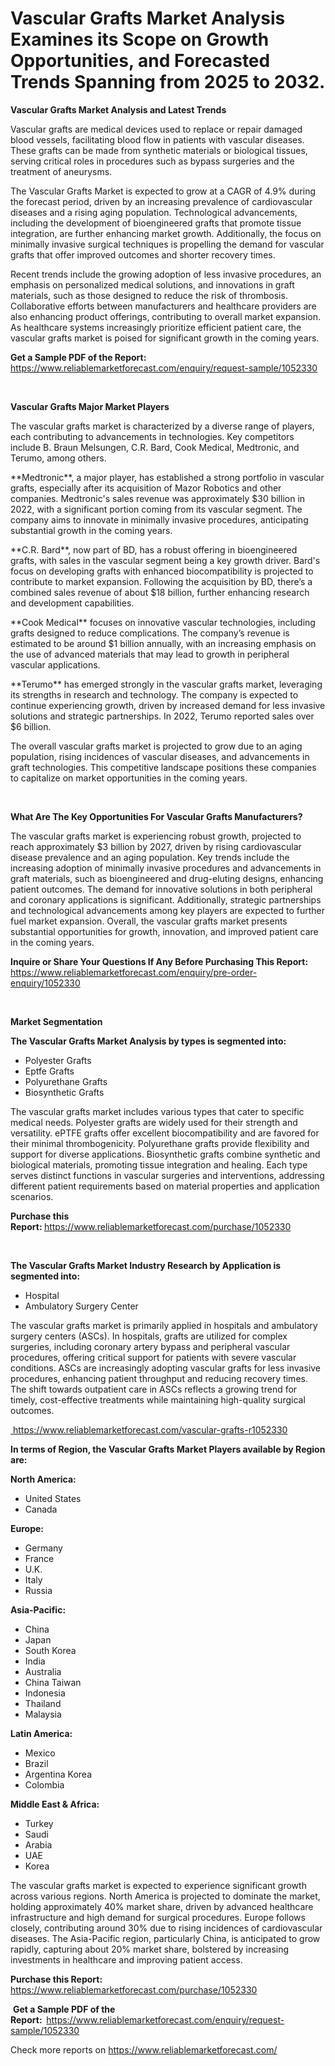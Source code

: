 <p><h1>Vascular Grafts Market Analysis Examines its Scope on Growth Opportunities, and Forecasted Trends Spanning from 2025 to 2032.</h1></p><p><strong>Vascular Grafts Market Analysis and Latest Trends</strong></p>
<p><p>Vascular grafts are medical devices used to replace or repair damaged blood vessels, facilitating blood flow in patients with vascular diseases. These grafts can be made from synthetic materials or biological tissues, serving critical roles in procedures such as bypass surgeries and the treatment of aneurysms.</p><p>The Vascular Grafts Market is expected to grow at a CAGR of 4.9% during the forecast period, driven by an increasing prevalence of cardiovascular diseases and a rising aging population. Technological advancements, including the development of bioengineered grafts that promote tissue integration, are further enhancing market growth. Additionally, the focus on minimally invasive surgical techniques is propelling the demand for vascular grafts that offer improved outcomes and shorter recovery times.</p><p>Recent trends include the growing adoption of less invasive procedures, an emphasis on personalized medical solutions, and innovations in graft materials, such as those designed to reduce the risk of thrombosis. Collaborative efforts between manufacturers and healthcare providers are also enhancing product offerings, contributing to overall market expansion. As healthcare systems increasingly prioritize efficient patient care, the vascular grafts market is poised for significant growth in the coming years.</p></p>
<p><strong>Get a Sample PDF of the Report:&nbsp;</strong> <a href="https://www.reliablemarketforecast.com/enquiry/request-sample/1052330?utm_campaign=2730&utm_medium=2&utm_source=Github&utm_content=ia&utm_term=25032025&utm_id=vascular-grafts">https://www.reliablemarketforecast.com/enquiry/request-sample/1052330</a></p>
<p>&nbsp;</p>
<p><strong>Vascular Grafts Major Market Players</strong></p>
<p><p>The vascular grafts market is characterized by a diverse range of players, each contributing to advancements in technologies. Key competitors include B. Braun Melsungen, C.R. Bard, Cook Medical, Medtronic, and Terumo, among others. </p><p>**Medtronic**, a major player, has established a strong portfolio in vascular grafts, especially after its acquisition of Mazor Robotics and other companies. Medtronic's sales revenue was approximately $30 billion in 2022, with a significant portion coming from its vascular segment. The company aims to innovate in minimally invasive procedures, anticipating substantial growth in the coming years.</p><p>**C.R. Bard**, now part of BD, has a robust offering in bioengineered grafts, with sales in the vascular segment being a key growth driver. Bard's focus on developing grafts with enhanced biocompatibility is projected to contribute to market expansion. Following the acquisition by BD, there’s a combined sales revenue of about $18 billion, further enhancing research and development capabilities.</p><p>**Cook Medical** focuses on innovative vascular technologies, including grafts designed to reduce complications. The company’s revenue is estimated to be around $1 billion annually, with an increasing emphasis on the use of advanced materials that may lead to growth in peripheral vascular applications.</p><p>**Terumo** has emerged strongly in the vascular grafts market, leveraging its strengths in research and technology. The company is expected to continue experiencing growth, driven by increased demand for less invasive solutions and strategic partnerships. In 2022, Terumo reported sales over $6 billion.</p><p>The overall vascular grafts market is projected to grow due to an aging population, rising incidences of vascular diseases, and advancements in graft technologies. This competitive landscape positions these companies to capitalize on market opportunities in the coming years.</p></p>
<p>&nbsp;</p>
<p><strong>What Are The Key Opportunities For Vascular Grafts Manufacturers?</strong></p>
<p><p>The vascular grafts market is experiencing robust growth, projected to reach approximately $3 billion by 2027, driven by rising cardiovascular disease prevalence and an aging population. Key trends include the increasing adoption of minimally invasive procedures and advancements in graft materials, such as bioengineered and drug-eluting designs, enhancing patient outcomes. The demand for innovative solutions in both peripheral and coronary applications is significant. Additionally, strategic partnerships and technological advancements among key players are expected to further fuel market expansion. Overall, the vascular grafts market presents substantial opportunities for growth, innovation, and improved patient care in the coming years.</p></p>
<p><strong>Inquire or Share Your Questions If Any Before Purchasing This Report:</strong> <a href="https://www.reliablemarketforecast.com/enquiry/pre-order-enquiry/1052330?utm_campaign=2730&utm_medium=2&utm_source=Github&utm_content=ia&utm_term=25032025&utm_id=vascular-grafts">https://www.reliablemarketforecast.com/enquiry/pre-order-enquiry/1052330</a></p>
<p>&nbsp;</p>
<p><strong>Market Segmentation</strong></p>
<p><strong>The Vascular Grafts Market Analysis by types is segmented into:</strong></p>
<p><ul><li>Polyester Grafts</li><li>Eptfe Grafts</li><li>Polyurethane Grafts</li><li>Biosynthetic Grafts</li></ul></p>
<p><p>The vascular grafts market includes various types that cater to specific medical needs. Polyester grafts are widely used for their strength and versatility. ePTFE grafts offer excellent biocompatibility and are favored for their minimal thrombogenicity. Polyurethane grafts provide flexibility and support for diverse applications. Biosynthetic grafts combine synthetic and biological materials, promoting tissue integration and healing. Each type serves distinct functions in vascular surgeries and interventions, addressing different patient requirements based on material properties and application scenarios.</p></p>
<p><strong>Purchase this Report:&nbsp;</strong><a href="https://www.reliablemarketforecast.com/purchase/1052330?utm_campaign=2730&utm_medium=2&utm_source=Github&utm_content=ia&utm_term=25032025&utm_id=vascular-grafts">https://www.reliablemarketforecast.com/purchase/1052330</a></p>
<p>&nbsp;</p>
<p><strong>The Vascular Grafts Market Industry Research by Application is segmented into:</strong></p>
<p><ul><li>Hospital</li><li>Ambulatory Surgery Center</li></ul></p>
<p><p>The vascular grafts market is primarily applied in hospitals and ambulatory surgery centers (ASCs). In hospitals, grafts are utilized for complex surgeries, including coronary artery bypass and peripheral vascular procedures, offering critical support for patients with severe vascular conditions. ASCs are increasingly adopting vascular grafts for less invasive procedures, enhancing patient throughput and reducing recovery times. The shift towards outpatient care in ASCs reflects a growing trend for timely, cost-effective treatments while maintaining high-quality surgical outcomes.</p></p>
<p><a href="https://www.reliablemarketforecast.com/vascular-grafts-r1052330?utm_campaign=2730&utm_medium=2&utm_source=Github&utm_content=ia&utm_term=25032025&utm_id=vascular-grafts">&nbsp;https://www.reliablemarketforecast.com/vascular-grafts-r1052330</a></p>
<p><strong>In terms of Region, the Vascular Grafts Market Players available by Region are:</strong></p>
<p>
    <p> <strong> North America: </strong>
        <ul>
            <li>United States</li>
            <li>Canada</li>
        </ul>
        </p> 
    <p> <strong> Europe: </strong>
        <ul>
            <li>Germany</li>
            <li>France</li>
            <li>U.K.</li>
            <li>Italy</li>
            <li>Russia</li>
        </ul>
        </p> 
    <p> <strong> Asia-Pacific: </strong>
        <ul>
            <li>China</li>
            <li>Japan</li>
            <li>South Korea</li>
            <li>India</li>
            <li>Australia</li>
            <li>China Taiwan</li>
            <li>Indonesia</li>
            <li>Thailand</li>
            <li>Malaysia</li>
        </ul>
        </p> 
    <p> <strong> Latin America: </strong>
        <ul>
            <li>Mexico</li>
            <li>Brazil</li>
            <li>Argentina Korea</li>
            <li>Colombia</li>
        </ul>
        </p> 
    <p> <strong> Middle East & Africa: </strong>
        <ul>
            <li>Turkey</li>
            <li>Saudi</li>
            <li>Arabia</li>
            <li>UAE</li>
            <li>Korea</li>
        </ul>
    </p>
    </p>
<p><p>The vascular grafts market is expected to experience significant growth across various regions. North America is projected to dominate the market, holding approximately 40% market share, driven by advanced healthcare infrastructure and high demand for surgical procedures. Europe follows closely, contributing around 30% due to rising incidences of cardiovascular diseases. The Asia-Pacific region, particularly China, is anticipated to grow rapidly, capturing about 20% market share, bolstered by increasing investments in healthcare and improving patient access.</p></p>
<p><strong>Purchase this Report: </strong><a href="https://www.reliablemarketforecast.com/purchase/1052330?utm_campaign=2730&utm_medium=2&utm_source=Github&utm_content=ia&utm_term=25032025&utm_id=vascular-grafts">https://www.reliablemarketforecast.com/purchase/1052330</a></p>
<p>&nbsp;<strong>Get a Sample PDF of the Report:&nbsp;&nbsp;</strong><a href="https://www.reliablemarketforecast.com/enquiry/request-sample/1052330?utm_campaign=2730&utm_medium=2&utm_source=Github&utm_content=ia&utm_term=25032025&utm_id=vascular-grafts">https://www.reliablemarketforecast.com/enquiry/request-sample/1052330</a></p>
<p><strong></strong></p>
<p>Check more reports on <a href="https://www.reliablemarketforecast.com/?utm_campaign=2730&utm_medium=2&utm_source=Github&utm_content=ia&utm_term=25032025&utm_id=vascular-grafts">https://www.reliablemarketforecast.com/</a></p>
